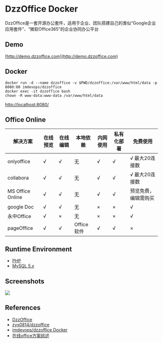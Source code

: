 # DzzOffice Docker

DzzOffice是一套开源办公套件，适用于企业、团队搭建自己的类似“Google企业应用套件”、“微软Office365”的企业协同办公平台

## Demo
[http://demo.dzzoffice.com](http://demo.dzzoffice.com)

## Docker
```
docker run -d --name dzzoffice -v $PWD/dzzoffice:/var/www/html/data -p 8080:80 imdevops/dzzoffice
docker exec -it dzzoffice bash
chown -R www-data:www-data /var/www/html/data
```

[http://localhost:8080/](http://localhost:8080/)

## Office Online

解决方案 | 在线预览 | 在线编辑 | 本地依赖 | 内网使用 | 私有化部署 | 免费使用
---|---|---|---|---|---|---
onlyoffice | √ | √ | 无 | √ | √ | √ 最大20连接数
collabora | √ | √ | 无 | √ | √ | √ 最大20连接数
MS Office Online | √ | √ | 无 | √ | √ | 预览免费，编辑需购买
google Doc | √ | √ | 无 | × | × | √
永中Office | √ | × | 无 | × | × | √
pageOffice | √ | √ | Office软件 | √ | √ | ×

## Runtime Environment
- [PHP](https://www.php.net/downloads)
- [MySQL 5.x](http://www.mysql.com/)

## Screenshots
![](http://dzzoffice.com/images/DZZ-Office-2_03.png)

## References
- [DzzOffice](http://dzzoffice.com/index.html)
- [zyx0814/dzzoffice](https://github.com/zyx0814/dzzoffice)
- [imdevops/dzzoffice Docker](https://hub.docker.com/r/imdevops/dzzoffice)
- [在线office方案综述](https://www.dzzoffice.com/corpus/list?cid=3#fid_79)